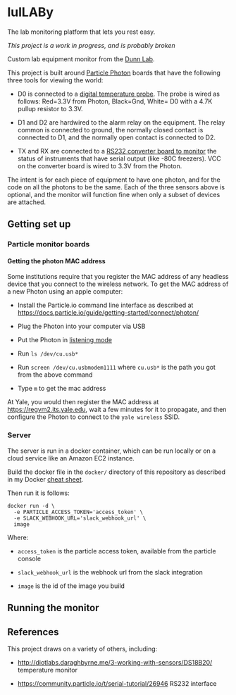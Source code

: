 # lulLABy

The lab monitoring platform that lets you rest easy.

*This project is a work in progress, and is probably broken*

Custom lab equipment monitor from the [Dunn Lab](http://dunnlab.org).

This project is built around
[Particle Photon](https://www.particle.io/products/hardware/photon-wifi-dev-kit)
boards that have the following three tools for viewing the world:

- D0 is connected to a
[digital temperature probe](https://www.sparkfun.com/products/11050). The probe
is wired as follows: Red=3.3V from Photon, Black=Gnd, White= D0 with a 4.7K pullup
resistor to 3.3V.

- D1 and D2 are hardwired to the alarm relay on the equipment. The relay common
is connected to ground, the normally closed contact is connected to D1, and
the normally open contact is connected to D2.

- TX and RX are connected to a
[RS232 converter board to monitor](https://www.sparkfun.com/products/449) the
status of instruments that have serial output (like -80C freezers). VCC on the
converter board is wired to 3.3V from the Photon.

The intent is for each piece of equipment to have one photon, and for the code
on all the photons to be the same. Each of the three sensors above is optional,
and the monitor will function fine when only a subset of devices are attached.

## Getting set up

### Particle monitor boards

#### Getting the photon MAC address

Some institutions require that you register the MAC address of any headless
device that you connect to the wireless network. To get the MAC address of a
new Photon using an apple computer:

- Install the Particle.io command line interface as described at
https://docs.particle.io/guide/getting-started/connect/photon/

- Plug the Photon into your computer via USB

- Put the Photon in [listening mode](https://docs.particle.io/guide/getting-started/modes/photon/#listening-mode)

- Run `ls /dev/cu.usb*`

- Run `screen /dev/cu.usbmodem1111` where `cu.usb*` is the path you got from
the above command

- Type `m` to get the mac address

At Yale, you would then register the MAC address at https://regvm2.its.yale.edu,
wait a few minutes for it to propagate, and then configure the Photon to connect
to the `yale wireless` SSID.

### Server

The server is run in a docker container, which can be run locally or on a cloud
service like an Amazon EC2 instance.

Build the docker file in the `docker/` directory of this repository as
described in my Docker
[cheat sheet](https://gist.github.com/caseywdunn/34aac3d1993f9b3340496e9294239d3d).

Then run it is follows:

    docker run -d \
      -e PARTICLE_ACCESS_TOKEN='access_token' \
      -e SLACK_WEBHOOK_URL='slack_webhook_url' \
      image

Where:

- `access_token` is the particle access token, available from the particle console

- `slack_webhook_url` is the webhook url from the slack integration

- `image` is the id of the image you build


## Running the monitor


## References

This project draws on a variety of others, including:

- http://diotlabs.daraghbyrne.me/3-working-with-sensors/DS18B20/  temperature monitor

- https://community.particle.io/t/serial-tutorial/26946 RS232 interface
